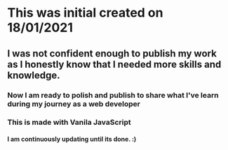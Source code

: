 # This was initial created on 18/01/2021
## I was not confident enough to publish my work as I honestly know that I needed more skills and knowledge.
### Now I am ready to polish and publish to share what I've learn during my journey as a web developer
### This is made with Vanila JavaScript
#### I am continuously updating until its done. :)
